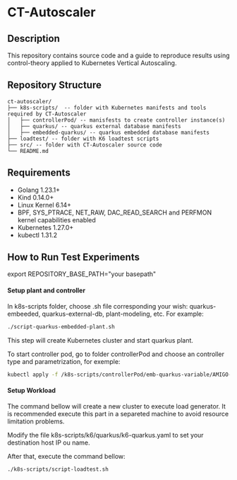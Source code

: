 # CT-Autoscaler



## Description

This repository contains source code and a guide to reproduce results using control-theory applied to Kubernetes Vertical Autoscaling.

## Repository Structure

```text
ct-autoscaler/
├── k8s-scripts/  -- folder with Kubernetes manifests and tools required by CT-Autoscaler
│   ├── controllerPod/ -- manisfests to create controller instance(s)
│   ├── quarkus/ -- quarkus external database manifests
│   ├── embedded-quarkus/ -- quarkus embedded database manifests 
├── loadtest/ -- folder with K6 loadtest scripts
├── src/ -- folder with CT-Autoscaler source code
└── README.md
```

## Requirements

- Golang 1.23.1+
- Kind 0.14.0+
- Linux Kernel 6.14+
- BPF, SYS_PTRACE, NET_RAW, DAC_READ_SEARCH and PERFMON kernel capabilities enabled
- Kubernetes 1.27.0+
- kubectl 1.31.2

## How to Run Test Experiments

export REPOSITORY_BASE_PATH="your basepath"

#### Setup plant and controller

In k8s-scripts folder, choose .sh file corresponding your wish: quarkus-embeeded, quarkus-external-db, plant-modeling, etc. For example:

```bash
./script-quarkus-embedded-plant.sh
```

This step will create Kubernetes cluster and start quarkus plant.

To start controller pod, go to folder controllerPod and choose an controller type and parametrization, for exemple:

```bash
kubectl apply -f /k8s-scripts/controllerPod/emb-quarkus-variable/AMIGO-PI.yaml
```

#### Setup Workload

The command bellow will create a new cluster to execute load generator. It is recommended execute this part in a separeted machine to avoid resource limitation problems.

Modify the file k8s-scripts/k6/quarkus/k6-quarkus.yaml to set your destination host IP ou name.

After that, execute the command bellow: 

```bash
./k8s-scripts/script-loadtest.sh
```
